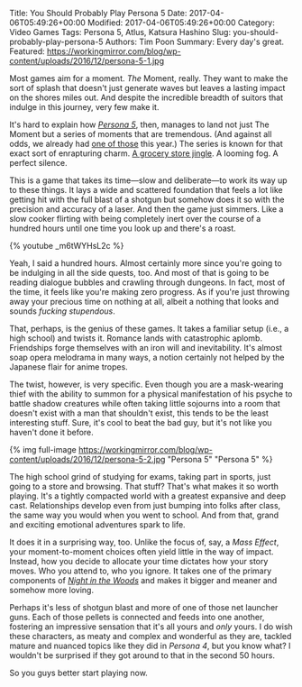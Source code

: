 Title: You Should Probably Play Persona 5
Date: 2017-04-06T05:49:26+00:00
Modified: 2017-04-06T05:49:26+00:00
Category: Video Games
Tags: Persona 5, Atlus, Katsura Hashino
Slug: you-should-probably-play-persona-5
Authors: Tim Poon
Summary: Every day's great.
Featured: https://workingmirror.com/blog/wp-content/uploads/2016/12/persona-5-1.jpg

Most games aim for a moment. *The* Moment, really. They want to make the sort of splash that doesn't just generate waves but leaves a lasting impact on the shores miles out. And despite the incredible breadth of suitors that indulge in this journey, very few make it.

It's hard to explain how *[Persona 5](http://atlus.com/persona5/)*, then, manages to land not just The Moment but a series of moments that are tremendous. (And against all odds, we already had [one of those](http://www.platformnation.com/2017/03/14/the-legend-of-zelda-breath-of-the-wild-review/) this year.) The series is known for that exact sort of enrapturing charm. [A grocery store jingle](https://www.youtube.com/watch?v=AMwv8MwYimM). A looming fog. A perfect silence.

This is a game that takes its time—slow and deliberate—to work its way up to these things. It lays a wide and scattered foundation that feels a lot like getting hit with the full blast of a shotgun but somehow does it so with the precision and accuracy of a laser. And then the game just simmers. Like a slow cooker flirting with being completely inert over the course of a hundred hours until one time you look up and there's a roast.

{% youtube _m6tWYHsL2c %}

Yeah, I said a hundred hours. Almost certainly more since you're going to be indulging in all the side quests, too. And most of that is going to be reading dialogue bubbles and crawling through dungeons. In fact, most of the time, it feels like you're making zero progress. As if you're just throwing away your precious time on nothing at all, albeit a nothing that looks and sounds *fucking stupendous*.

That, perhaps, is the genius of these games. It takes a familiar setup (i.e., a high school) and twists it. Romance lands with catastrophic aplomb. Friendships forge themselves with an iron will and inevitability. It's almost soap opera melodrama in many ways, a notion certainly not helped by the Japanese flair for anime tropes.

The twist, however, is very specific. Even though you are a mask-wearing thief with the ability to summon for a physical manifestation of his psyche to battle shadow creatures while often taking little sojourns into a room that doesn't exist with a man that shouldn't exist, this tends to be the least interesting stuff. Sure, it's cool to beat the bad guy, but it's not like you haven't done it before.

{% img full-image https://workingmirror.com/blog/wp-content/uploads/2016/12/persona-5-2.jpg "Persona 5" "Persona 5" %}

The high school grind of studying for exams, taking part in sports, just going to a store and browsing. That stuff? That's what makes it so worth playing. It's a tightly compacted world with a greatest expansive and deep cast. Relationships develop even from just bumping into folks after class, the same way you would when you went to school. And from that, grand and exciting emotional adventures spark to life.

It does it in a surprising way, too. Unlike the focus of, say, a *Mass Effect*, your moment-to-moment choices often yield little in the way of impact. Instead, how you decide to allocate your time dictates how your story moves. Who you attend to, who you ignore. It takes one of the primary components of *[Night in the Woods](http://www.platformnation.com/2017/02/23/you-should-probably-play-night-in-the-woods/)* and makes it bigger and meaner and somehow more loving.

Perhaps it's less of shotgun blast and more of one of those net launcher guns. Each of those pellets is connected and feeds into one another, fostering an impressive sensation that it's all yours and *only* yours. I do wish these characters, as meaty and complex and wonderful as they are, tackled mature and nuanced topics like they did in *Persona 4*, but you know what? I wouldn't be surprised if they got around to that in the second 50 hours.

So you guys better start playing now.
